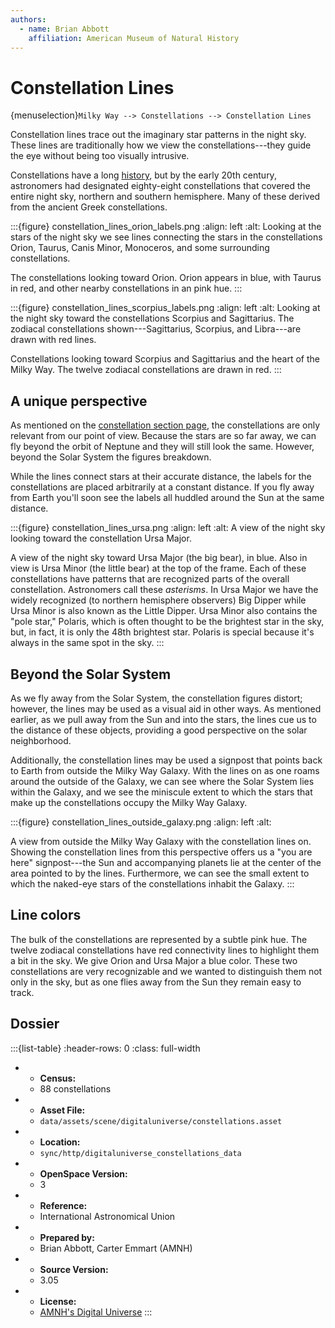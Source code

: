 ```yaml
---
authors:
  - name: Brian Abbott
    affiliation: American Museum of Natural History
---
```



# Constellation Lines

{menuselection}`Milky Way --> Constellations --> Constellation Lines`


Constellation lines trace out the imaginary star patterns in the night sky. These lines are traditionally how we view the constellations---they guide the eye without being too visually intrusive.

Constellations have a long [history](../index), but by the early 20th century, astronomers had designated eighty-eight constellations that covered the entire night sky, northern and southern hemisphere. Many of these derived from the ancient Greek constellations.


:::{figure} constellation_lines_orion_labels.png
:align: left
:alt: Looking at the stars of the night sky we see lines connecting the stars in the constellations Orion, Taurus, Canis Minor, Monoceros, and some surrounding constellations.

The constellations looking toward Orion. Orion appears in blue, with Taurus in red, and other nearby constellations in an pink hue.
:::



:::{figure} constellation_lines_scorpius_labels.png
:align: left
:alt: Looking at the night sky toward the constellations Scorpius and Sagittarius. The zodiacal constellations shown---Sagittarius, Scorpius, and Libra---are drawn with red lines.

Constellations looking toward Scorpius and Sagittarius and the heart of the Milky Way. The twelve zodiacal constellations are drawn in red.
:::




## A unique perspective

As mentioned on the [constellation section page](../index), the constellations are only relevant from our point of view. Because the stars are so far away, we can fly beyond the orbit of Neptune and they will still look the same. However, beyond the Solar System the figures breakdown.

While the lines connect stars at their accurate distance, the labels for the constellations are placed arbitrarily at a constant distance. If you fly away from Earth you'll soon see the labels all huddled around the Sun at the same distance.


:::{figure} constellation_lines_ursa.png
:align: left
:alt: A view of the night sky looking toward the constellation Ursa Major.

A view of the night sky toward Ursa Major (the big bear), in blue. Also in view is Ursa Minor (the little bear) at the top of the frame. Each of these constellations have patterns that are recognized parts of the overall constellation. Astronomers call these *asterisms*. In Ursa Major we have the widely recognized (to northern hemisphere observers) Big Dipper while Ursa Minor is also known as the Little Dipper. Ursa Minor also contains the "pole star," Polaris, which is often thought to be the brightest star in the sky, but, in fact, it is only the 48th brightest star. Polaris is special because it's always in the same spot in the sky.
:::



## Beyond the Solar System

As we fly away from the Solar System, the constellation figures distort; however, the lines may be used as a visual aid in other ways. As mentioned earlier, as we pull away from the Sun and into the stars, the lines cue us to the distance of these objects, providing a good perspective on the solar neighborhood. 

Additionally, the constellation lines may be used a signpost that points back to Earth from outside the Milky Way Galaxy. With the lines on as one roams around the outside of the Galaxy, we can see where the Solar System lies within the Galaxy, and we see the miniscule extent to which the stars that make up the constellations occupy the Milky Way Galaxy.


:::{figure} constellation_lines_outside_galaxy.png
:align: left
:alt: 

A view from outside the Milky Way Galaxy with the constellation lines on. Showing the constellation lines from this perspective offers us a "you are here" signpost---the Sun and accompanying planets lie at the center of the area pointed to by the lines. Furthermore, we can see the small extent to which the naked-eye stars of the constellations inhabit the Galaxy.
:::


## Line colors

The bulk of the constellations are represented by a subtle pink hue. The twelve zodiacal constellations have red connectivity lines to highlight them a bit in the sky. We give Orion and Ursa Major a blue color. These two constellations are very recognizable and we wanted to distinguish them not only in the sky, but as one flies away from the Sun they remain easy to track.




## Dossier
:::{list-table}
:header-rows: 0
:class: full-width

* - **Census:**
  - 88 constellations
* - **Asset File:**
  - `data/assets/scene/digitaluniverse/constellations.asset`
* - **Location:**
  - `sync/http/digitaluniverse_constellations_data`
* - **OpenSpace Version:**
  - 3
* - **Reference:**
  - International Astronomical Union
* - **Prepared by:**
  - Brian Abbott, Carter Emmart (AMNH)
* - **Source Version:**
  - 3.05 
* - **License:**
  - [AMNH's Digital Universe](https://www.amnh.org/research/hayden-planetarium/digital-universe/download/digital-universe-license)
:::